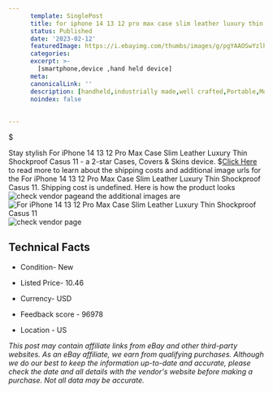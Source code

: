 ```yaml
---
      template: SinglePost
      title: for iphone 14 13 12 pro max case slim leather luxury thin shockproof casus 11
      status: Published
      date: '2023-02-12'
      featuredImage: https://i.ebayimg.com/thumbs/images/g/pgYAAOSwYzlhUWok/s-l225.jpg
      categories: 
      excerpt: >-
        [smartphone,device ,hand held device]
      meta:
      canonicalLink: ''
      description: [handheld,industrially made,well crafted,Portable,Mobile,Compact,Convenient,Lightweight,Maneuverable,Man-portable,Miniature,Carriable,Hand-held,Light,Holdable,Transportable,Mobile device,Pocket-sized,On-the-go,Wireless,Cordless,Compact size,Convenient size, smartphone,device ,hand held device]
      noindex: false
      
        
---
```

$

Stay stylish For iPhone 14 13 12 Pro Max Case Slim Leather Luxury Thin Shockproof Casus 11 - a 2-star Cases, Covers & Skins device.
$[Click Here](https://www.ebay.com/itm/234206291529?hash=item3687c86649%3Ag%3ApgYAAOSwYzlhUWok&amdata=enc%3AAQAHAAAA4P9dNp%2BL%2F%2BWLz1jQrp1UMFHa3XQGOMnhopL%2Fl3Zt%2F2wjicINtkIQNDKqETVrI5UvtA%2BtLg%2B%2BxlKtcFeJJEIvLT8QO3LyYRj8nySta1a5o6vYWM0ZXOqvEidZIOx4fG6AUbmcBRav0gIGwoaeu7H1G6d9mJDzwz%2Bzjbe31i5dqyMYdGcdeD%2BOhpj3BKaSFaPlqxun7PSP6hErr%2FifATnmtBs69WCgDUdyhggniLQuTokNHsgAdBkBuTJeBBdR1XNAP%2BUnSHVqUBtEUOkurG0HMyPcHuTSSRZDToNj9u%2B9nrd5&mkevt=1&mkcid=1&mkrid=711-53200-19255-0&campid=%253CePNCampaignId%253E&customid=%253CreferenceId%253E&toolid=10049) to read more to learn about the shipping costs and additional image urls for the For iPhone 14 13 12 Pro Max Case Slim Leather Luxury Thin Shockproof Casus 11. Shipping cost is undefined. Here is how the product looks ![check vendor page](https://i.ebayimg.com/thumbs/images/g/pgYAAOSwYzlhUWok/s-l225.jpg)and the additional images are![For iPhone 14 13 12 Pro Max Case Slim Leather Luxury Thin Shockproof Casus 11](https://i.ebayimg.com/images/g/pgYAAOSwYzlhUWok/s-l1600.jpg)![check vendor page](https://origin-galleryplus.ebayimg.com/ws/web/234206291529_2_0_1/225x225.jpg,https://origin-galleryplus.ebayimg.com/ws/web/234206291529_3_0_1/225x225.jpg,https://origin-galleryplus.ebayimg.com/ws/web/234206291529_4_0_1/225x225.jpg,https://origin-galleryplus.ebayimg.com/ws/web/234206291529_5_0_1/225x225.jpg,https://origin-galleryplus.ebayimg.com/ws/web/234206291529_6_0_1/225x225.jpg,https://origin-galleryplus.ebayimg.com/ws/web/234206291529_7_0_1/225x225.jpg)



 ## Technical Facts 



     
      

 - Condition- New 


      

 - Listed Price- 10.46 


      

 - Currency- USD 


      

 - Feedback score - 96978 


      

 - Location - US 


      
      

 *_This post may contain affiliate links from eBay and other third-party websites. As an eBay affiliate, we earn from qualifying purchases. Although we do our best to keep the information up-to-date and accurate, please check the date and all details with the vendor's website before making a purchase. Not all data may be accurate._*






